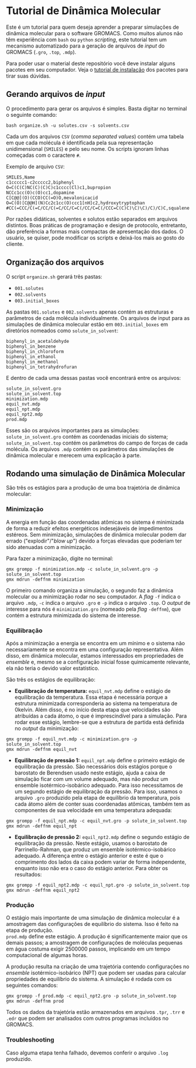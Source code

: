 # Tutorial de Dinâmica Molecular

Este é um tutorial para quem deseja aprender a preparar simulações de dinâmica
molecular para o software GROMACS. Como muitos alunos não têm experiência com
`bash` ou `python` _scripting_, este tutorial tem um mecanismo automatizado para
 a geração de arquivos de _input_ do GROMACS (`.gro`, `.top`, `.mdp`).

Para poder usar o material deste repositório você deve instalar alguns pacotes
em seu computador. Veja o [tutorial de instalação](zzz.markdown/install.md) dos
pacotes para tirar suas dúvidas.

## Gerando arquivos de _input_

O procedimento para gerar os arquivos é simples. Basta digitar no terminal o
seguinte comando:

```
bash organize.sh -u solutes.csv -s solvents.csv
```

Cada um dos arquivos `CSV` (_comma separated values_) contém uma tabela em que
cada molécula é identificada pela sua representação unidimensional (`SMILES`) e
pelo seu nome. Os scripts ignoram linhas começadas com o caractere `#`.

Exemplo de arquivo `CSV`:
```
SMILES,Name
c1ccccc1-c2ccccc2,biphenyl
O=C(C(C)NC(C)(C)C)c1cccc(Cl)c1,bupropion
NCCc1cc(O)c(O)cc1,dopamine
C[C@@](O)(CCO)CC(=O)O,mevalonicacid
O=C(O)[C@@H](N)Cc2c1cc(O)ccc1[nH]c2,hydroxytryptophan
#CC(=CCC/C(=C/CC/C(=C/CC/C=C(/CC/C=C(/CCC=C(C)C)\C)\C)/C)/C)C,squalene
```

Por razões didáticas, solventes e solutos estão separados em arquivos distintos.
Boas práticas de programação e design de protocolo, entretanto, dão preferência
a formas mais compactas de apresentação dos dados. O usuário, se quiser, pode
modificar os scripts e deixá-los mais ao gosto do cliente.

## Organização dos arquivos

O script `organize.sh` gerará três pastas:

- `001.solutes`
- `002.solvents`
- `003.initial_boxes`

As pastas `001.solutes` e `002.solvents` apenas contém as estruturas e parâmetros
de cada molécula individualmente. Os arquivos de input para as simulações de
dinâmica molecular estão em `003.initial_boxes` em diretórios nomeados como
`solute_in_solvent`:

```
biphenyl_in_acetaldehyde         
biphenyl_in_benzene              
biphenyl_in_chloroform           
biphenyl_in_ethanol              
biphenyl_in_methanol             
biphenyl_in_tetrahydrofuran      
```

E dentro de cada uma dessas pastas você encontrará entre os arquivos:
```
solute_in_solvent.gro
solute_in_solvent.top
minimization.mdp
equil_nvt.mdp
equil_npt.mdp
equil_npt2.mdp
prod.mdp
```
Esses são os arquivos importantes para as simulações: `solute_in_solvent.gro`
contém as coordenadas iniciais do sistema; `solute_in_solvent.top` contém os
parâmetros do campo de forças de cada molécula. Os arquivos `.mdp` contém os
parâmetros das simulações de dinâmica molecular e merecem uma explicação à parte.

## Rodando uma simulação de Dinâmica Molecular

São três os estágios para a produção de uma boa trajetória de dinâmica
molecular:

### Minimização
A energia em função das coordenadas atômicas no sistema é
minimizada de forma a reduzir efeitos energéticos indesejáveis de impedimentos
estéreos. Sem minimização, simulações de dinâmica molecular podem dar errado
("explodir"/"_blow up_") devido a forças elevadas que poderiam ter sido atenuadas
com a minimização.

Para fazer a minimização, digite no terminal:

```
gmx grompp -f minimization.mdp -c solute_in_solvent.gro -p solute_in_solvent.top
gmx mdrun -deffnm minimization
```

O primeiro comando organiza a simulação, o segundo faz a dinâmica molecular ou
a minimização rodar no seu computador. A _flag_ `-f` indica o arquivo `.mdp`,
`-c` indica o arquivo `.gro` e `-p` indica o arquivo `.top`. O _output_ de
interesse para nós é `minimization.gro` (nomeado pela _flag_ `-deffnm`), que
contém a estrutura minimizada do sistema de interesse.

### Equilibração
Após a minimização a energia se encontra em um mínimo e o sistema
não necessariamente se encontra em uma configuração representativa. Além disso,
em dinâmica molecular, estamos interessados em propriedades de _ensemble_ e, mesmo
se a configuração inicial fosse quimicamente relevante, ela não teria o devido
valor estatístico.

São três os estágios de equilibração:
- __Equilibração de temperatura:__ `equil_nvt.mdp` define o estágio de equilibração
 da temperatura. Essa etapa é necessária porque a estrutura minimizada corresponderia
 ao sistema na temperatura de $0 \text{kelvin}$. Além disso, é no início desta etapa
 que velocidades são atribuídas a cada átomo, o que é imprescindível para a simulação.
 Para rodar esse estágio, lembre-se que a estrutura de partida está definida no
 _output_ da minimização:
 ```
 gmx grompp -f equil_nvt.mdp -c minimization.gro -p solute_in_solvent.top
 gmx mdrun -deffnm equil_nvt
 ```

- __Equilibração de pressão 1:__ `equil_npt.mdp` define o primeiro estágio de
equilibração da pressão. São necessários dois estágios porque o barostato de Berendsen
usado neste estágio, ajuda a caixa de simulação ficar com um volume adequado, mas
não produz um ensemble isotérmico-isobárico adequado. Para isso necessitamos de um
segundo estágio de equilibração da pressão. Para isso, usamos o arquivo `.gro`
produzido pela etapa de equilíbrio da temperatura, pois cada átomo além de conter
suas coordenadas atômicas, também tem as componentes de sua velocidade em uma
temperatura adequada:
```
gmx grompp -f equil_npt.mdp -c equil_nvt.gro -p solute_in_solvent.top
gmx mdrun -deffnm equil_npt
```

- __Equilibração de pressão 2:__ `equil_npt2.mdp` define o segundo estágio de
equilibração da pressão. Neste estágio, usamos o barostato de Parrinello-Rahman,
que produz um ensemble isotérmico-isobárico adequado. A diferença entre o estágio
anterior e este é que o comprimento dos lados da caixa podem variar de forma
independente, enquanto isso não era o caso do estágio anterior. Para obter os
resultados:
```
gmx grompp -f equil_npt2.mdp -c equil_npt.gro -p solute_in_solvent.top
gmx mdrun -deffnm equil_npt2
```

### Produção

O estágio mais importante de uma simulação de dinâmica molecular é a amostragem
das configurações de equilíbrio do sistema. Isso é feito na etapa de produção.  
`prod.mdp` define este estágio. A produção é significantemente maior que os
demais passos; a amostragem de configurações de moléculas pequenas em água
costuma exigir 2500000 passos, implicando em um tempo computacional de algumas
horas.

A produção resulta na criação de uma trajetória contendo configurações no _ensemble_
isotérmico-isobárico (NPT) que podem ser usadas para calcular propriedades de
equilíbrio do sistema. A simulação é rodada com os seguintes comandos:
```
gmx grompp -f prod.mdp -c equil_npt2.gro -p solute_in_solvent.top
gmx mdrun -deffnm prod
```

Todos os dados da trajetória estão armazenados em arquivos `.tpr`, `.trr` e
`.edr` que podem ser analisados com outros programas incluídos no GROMACS.

### Troubleshooting
Caso alguma etapa tenha falhado, devemos conferir o arquivo `.log` produzido.
